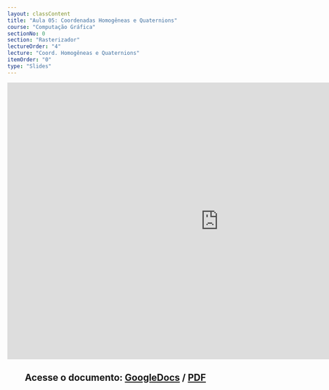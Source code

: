 ```yaml
---
layout: classContent
title: "Aula 05: Coordenadas Homogêneas e Quaternions"
course: "Computação Gráfica"
sectionNo: 0
section: "Rasterizador"
lectureOrder: "4"
lecture: "Coord. Homogêneas e Quaternions"
itemOrder: "0"
type: "Slides"
---
```


<iframe src="https://docs.google.com/presentation/d/e/2PACX-1vQiamkfOK1lR_nGw1tefMYnvteU0Cz-tNkomu5KXJeK7ESLFFYsS6fkQfF9vnNua7ahTbMxE47gWJZ4/embed?start=false&loop=false&delayms=3000" frameborder="0" width="960" height="629" allowfullscreen="true" mozallowfullscreen="true" webkitallowfullscreen="true"></iframe>

## &nbsp;&nbsp;&nbsp;&nbsp;&nbsp;&nbsp;&nbsp;&nbsp;Acesse o documento: [GoogleDocs](https://docs.google.com/presentation/d/1Sx55szSZrAW3wItcV8wEpBXXfpPQwzOcNuPXUsCctt0/edit?usp=sharing) / [PDF](https://drive.google.com/file/d/1JoxbW7LT6UKI1dOYrxHb_ApYoqZKriVx/view?usp=sharing)
